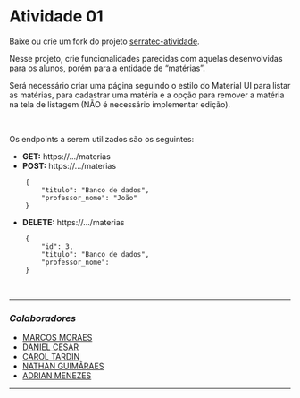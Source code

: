 # Atividade 01

Baixe ou crie um fork do projeto [serratec-atividade](https://github.com/YagoAzevedo/serratec-atividade).

Nesse projeto, crie funcionalidades parecidas com aquelas desenvolvidas para os alunos, porém para a entidade de “matérias”.

Será necessário criar uma página seguindo o estilo do Material UI para listar as matérias, para cadastrar uma matéria e a opção para remover a matéria na tela de listagem (NÃO é necessário implementar edição).

<br>

Os endpoints a serem utilizados são os seguintes:

- **GET:** https://.../materias
- **POST:** https://.../materias
```
    {
        "titulo": "Banco de dados",
        "professor_nome": "João"
    }
```
- **DELETE:** https://.../materias
```
    {
        "id": 3,
        "titulo": "Banco de dados",
        "professor_nome":
    }
```

<br>

---

### _Colaboradores_

- [MARCOS MORAES](https://github.com/marcosmoraesnf)
- [DANIEL CESAR](https://github.com/danielcsar)
- [CAROL TARDIN](https://github.com/caroltardin)
- [NATHAN GUIMÃRAES](https://github.com/nathan-guimaraes)
- [ADRIAN MENEZES](https://github.com/AdrianMSilva)

---